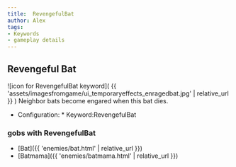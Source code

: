 ```yaml
---
title:  RevengefulBat
author: Alex
tags:
- Keywords
- gameplay details
---                               
```






## Revengeful Bat
![icon for RevengefulBat keyword]( {{ 'assets/imagesfromgame/ui_temporaryeffects_enragedbat.jpg' | relative_url }} )
Neighbor bats become engared when this bat dies.
* Configuration: * Keyword:RevengefulBat
### gobs with RevengefulBat
- [Bat]({{ 'enemies/bat.html' | relative_url }})
- [Batmama]({{ 'enemies/batmama.html' | relative_url }})


